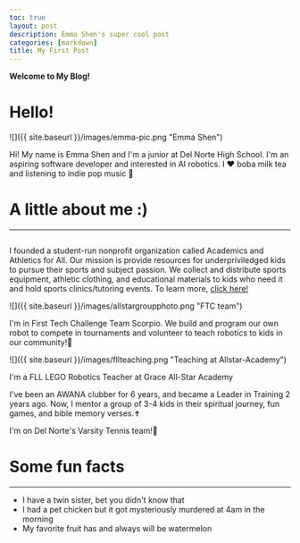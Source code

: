 ```yaml
---
toc: true
layout: post
description: Emma Shen's super cool post 
categories: [markdown]
title: My First Post 
---
```


**Welcome to My Blog!**
<h1 class="hello">Hello!</h1>
![]({{ site.baseurl }}/images/emma-pic.png "Emma Shen")
<p>Hi! My name is Emma Shen and I'm a junior at Del Norte High School. I'm an aspiring software developer and interested in AI robotics. I ❤️ boba milk tea and listening to indie pop music 🎵

<h1>A little about me :)</h1>
<hr>
<img source="images/monarchschoolpic.png">
<p> I founded a student-run nonprofit organization called Academics and Athletics for All. Our mission is provide resources for underpriviledged kids to pursue their sports and subject passion. We collect and distribute sports equipment, athletic clothing, and educational materials to kids who need it and hold sports clinics/tutoring events. To learn more, <a href="https://academicsandathleticsforall.org/">click here!</a></p>

![]({{ site.baseurl }}/images/allstargroupphoto.png "FTC team")
<p>I'm in First Tech Challenge Team Scorpio. We build and program our own robot to compete in tournaments and volunteer to teach robotics to kids in our community!🤖</p>

![]({{ site.baseurl }}/images/fllteaching.png "Teaching at Allstar-Academy")
<p>I'm a FLL LEGO Robotics Teacher at Grace All-Star Academy</p>

<p>I've been an AWANA clubber for 6 years, and became a Leader in Training 2 years ago. Now, I mentor a group of 3-4 kids in their spiritual journey, fun games, and bible memory verses.✝️</p>

<p>I'm on Del Norte's Varsity Tennis team!🎾</p>


<h1>Some fun facts</h1>
<hr>
<ul>
    <li> I have a twin sister, bet you didn't know that</li>
    <li>I had a pet chicken but it got mysteriously murdered at 4am in the morning</li>
    <li>My favorite fruit has and always will be watermelon</li>
</ul>


